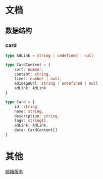 # 文档

## 数据结构

### card

``` typescript
type AdLink = string | undefined | null

type CardContent = {
    sort: number,
    content: string,
    time?: number | null,
    adImageUrl: string | undefined | null
    adLink: AdLink
}

type Card = {
    id: string,
    name: string,
    description: string,
    tags: string[],
    adLink: AdLink,
    data: CardContent[]
}
```


# 其他

[邮箱服务](https://resend.com/)